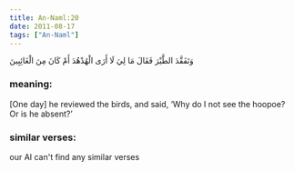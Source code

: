 ```yaml
---
title: An-Naml:20
date: 2011-08-17
tags: ["An-Naml"]
---
```

وَتَفَقَّدَ الطَّيْرَ فَقَالَ مَا لِيَ لَا أَرَى الْهُدْهُدَ أَمْ كَانَ مِنَ الْغَائِبِينَ
### meaning: 
[One day] he reviewed the birds, and said, ‘Why do I not see the hoopoe? Or is he absent?’
### similar verses: 

our AI can't find any similar verses




